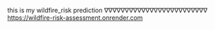this is my wildfire_risk prediction
∇∇∇∇∇∇∇∇∇∇∇∇∇∇∇∇∇∇∇∇∇∇∇∇∇
https://wildfire-risk-assessment.onrender.com
